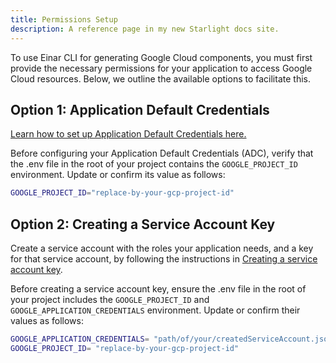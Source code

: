 ```yaml
---
title: Permissions Setup
description: A reference page in my new Starlight docs site.
---
```

To use Einar CLI for generating Google Cloud components, you must first provide the necessary permissions for your application to access Google Cloud resources. Below, we outline the available options to facilitate this.

## Option 1: Application Default Credentials
[Learn how to set up Application Default Credentials here.](https://cloud.google.com/docs/authentication/provide-credentials-adc)

Before configuring your Application Default Credentials (ADC), verify that the .env file in the root of your project contains the `GOOGLE_PROJECT_ID` environment. Update or confirm its value as follows:

```sh
GOOGLE_PROJECT_ID="replace-by-your-gcp-project-id"
```

## Option 2: Creating a Service Account Key
Create a service account with the roles your application needs, and a key for that service account, by following the instructions in [Creating a service account key](https://cloud.google.com/iam/docs/creating-managing-service-account-keys#creating).

Before creating a service account key, ensure the .env file in the root of your project includes the  `GOOGLE_PROJECT_ID` and `GOOGLE_APPLICATION_CREDENTIALS` environment. Update or confirm their values as follows:
```sh
GOOGLE_APPLICATION_CREDENTIALS= "path/of/your/createdServiceAccount.json"
GOOGLE_PROJECT_ID= "replace-by-your-gcp-project-id"
```

